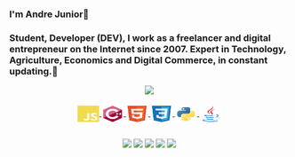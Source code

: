 ### I'm Andre Junior👋
### Student, Developer (DEV), I work as a freelancer and digital entrepreneur on the Internet since 2007. Expert in Technology, Agriculture, Economics and Digital Commerce, in constant updating.👋

<div align="center">
  <a href="https://github.com/AJSS9BRASIL">
  <img height="180em" src="https://github-readme-stats.vercel.app/api?username=AJSS9BRASIL&show_icons=true&theme=gradient&include_all_commits=true&count_private=true"/>
    
<div style="display: inline_block"><br>
  <img align="center" alt="aj-Js" height="30" width="40" src="https://raw.githubusercontent.com/devicons/devicon/master/icons/javascript/javascript-plain.svg">
  <img align="center" alt="aj-C++" height="30" width="40" src="https://raw.githubusercontent.com/devicons/devicon/master/icons/cplusplus/cplusplus-original.svg">
  <img align="center" alt="aj-HTML" height="30" width="40" src="https://raw.githubusercontent.com/devicons/devicon/master/icons/html5/html5-original.svg">
  <img align="center" alt="aj-CSS" height="30" width="40" src="https://raw.githubusercontent.com/devicons/devicon/master/icons/css3/css3-original.svg">
  <img align="center" alt="aj-Python" height="30" width="40" src="https://raw.githubusercontent.com/devicons/devicon/master/icons/python/python-original.svg">
  <img align="center" alt="aj-Java" height="30" width="40" src="https://raw.githubusercontent.com/devicons/devicon/master/icons/java/java-original.svg">
  
   ##

</div>
  
  <div> 
  <a href="https://www.youtube.com/c/Andr%C3%A9J%C3%BAniorAJSS9BRASIL" target="_blank"><img src="https://img.shields.io/badge/YouTube-FF0000?style=for-the-badge&logo=youtube&logoColor=white" target="_blank"></a>
  <a href="https://www.instagram.com/ajss9brasil" target="_blank"><img src="https://img.shields.io/badge/-Instagram-%23E4405F?style=for-the-badge&logo=instagram&logoColor=white" target="_blank"></a>
     	<a href="https://twitter.com/ajss9brasil" target="_blank"><img src="https://img.shields.io/badge/Twitter-1DA1F2?style=for-the-badge&logo=twitter&logoColor=white" target="_blank"></a>
  <a href = "comercial@andrejunior.dev.br"><img src="https://img.shields.io/badge/-Gmail-%23333?style=for-the-badge&logo=gmail&logoColor=white" target="_blank"></a>
  <a href="https://www.linkedin.com/in/ajss9brasil/" target="_blank"><img src="https://img.shields.io/badge/-LinkedIn-%230077B5?style=for-the-badge&logo=linkedin&logoColor=white" target="_blank"></a> 

    
